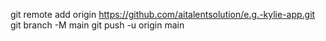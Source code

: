 git remote add origin https://github.com/aitalentsolution/e.g.-kylie-app.git
git branch -M main
git push -u origin main
